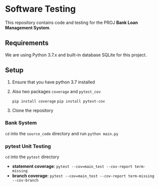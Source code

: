 # Software Testing 

This repository contains code and testing for the PROJ **Bank Loan Management System**.

## Requirements

We are using Python 3.7.x and built-in database SQLite for this project.

## Setup

1. Ensure that you have python 3.7 installed

2. Also two packages `coverage` and `pytest_cov`

   `pip install coverage`
   `pip install pytest-cov`

3. Clone the repository

### Bank System 

`cd` into the `source_code` directory and run `python main.py` 

### pytest Unit Testing 

`cd` into the `pytest` directory

- **statement coverage**: `pytest --cov=main_test --cov-report term-missing`
- **branch coverage**: `pytest --cov=main_test --cov-report term-missing --cov-branch`